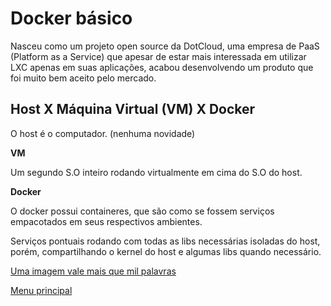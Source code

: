 # Docker básico

Nasceu como um projeto open source da DotCloud, uma empresa de PaaS (Platform as a Service) que apesar de estar mais interessada em utilizar LXC apenas em suas aplicações,
acabou desenvolvendo um produto que foi muito bem aceito pelo mercado.

## Host X Máquina Virtual (VM) X Docker

O host é o computador. (nenhuma novidade)

**VM**

Um segundo S.O inteiro rodando virtualmente em cima do S.O do host.

**Docker**

O docker possui containeres, que são como se fossem serviços empacotados em seus respectivos ambientes.

Serviços pontuais rodando com todas as libs necessárias isoladas do host, porém, compartilhando o kernel do host e algumas libs quando necessário.

[Uma imagem vale mais que mil palavras](https://raw.githubusercontent.com/operandbr/operand-is-cool/master/Docker-basico/images/dockervsvm.png)

[Menu principal](https://github.com/operandbr/operand-is-cool/blob/master/README.md)